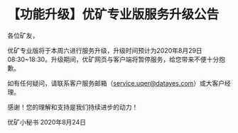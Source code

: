 # 【功能升级】优矿专业版服务升级公告

各位矿友，

优矿专业版将于本周六进行服务升级，升级时间预计为2020年8月29日 08:30~18:30。升级期间，优矿网页与客户端将暂停服务，给您带来不便十分抱歉。

如有任何疑问，请联系客户服务邮箱（service.uqer@datayes.com）或大客户经理。

感谢！您的理解和支持是我们持续进步的动力！

优矿小秘书
2020年8月24日